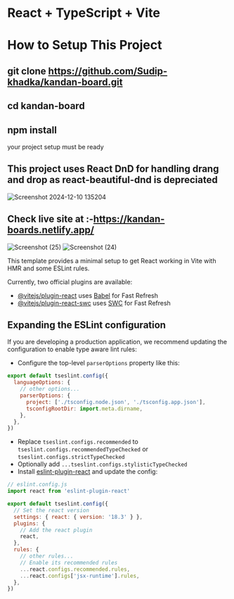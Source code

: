 # React + TypeScript + Vite
# How to Setup This Project
## git clone https://github.com/Sudip-khadka/kandan-board.git
## cd kandan-board
## npm install
your project setup must be ready 
## This project uses React DnD for handling drang and drop  as react-beautiful-dnd is depreciated
![Screenshot 2024-12-10 135204](https://github.com/user-attachments/assets/c0d35992-de14-451e-b43d-15cfad5bd112)

## Check live site at :-https://kandan-boards.netlify.app/
![Screenshot (25)](https://github.com/user-attachments/assets/f7b1065d-b29b-4ee5-a576-9ecffc1b9f3a)
![Screenshot (24)](https://github.com/user-attachments/assets/35b444b4-087e-4625-8314-fc3ea7a3171b)

This template provides a minimal setup to get React working in Vite with HMR and some ESLint rules.

Currently, two official plugins are available:

- [@vitejs/plugin-react](https://github.com/vitejs/vite-plugin-react/blob/main/packages/plugin-react/README.md) uses [Babel](https://babeljs.io/) for Fast Refresh
- [@vitejs/plugin-react-swc](https://github.com/vitejs/vite-plugin-react-swc) uses [SWC](https://swc.rs/) for Fast Refresh

## Expanding the ESLint configuration

If you are developing a production application, we recommend updating the configuration to enable type aware lint rules:

- Configure the top-level `parserOptions` property like this:

```js
export default tseslint.config({
  languageOptions: {
    // other options...
    parserOptions: {
      project: ['./tsconfig.node.json', './tsconfig.app.json'],
      tsconfigRootDir: import.meta.dirname,
    },
  },
})
```

- Replace `tseslint.configs.recommended` to `tseslint.configs.recommendedTypeChecked` or `tseslint.configs.strictTypeChecked`
- Optionally add `...tseslint.configs.stylisticTypeChecked`
- Install [eslint-plugin-react](https://github.com/jsx-eslint/eslint-plugin-react) and update the config:

```js
// eslint.config.js
import react from 'eslint-plugin-react'

export default tseslint.config({
  // Set the react version
  settings: { react: { version: '18.3' } },
  plugins: {
    // Add the react plugin
    react,
  },
  rules: {
    // other rules...
    // Enable its recommended rules
    ...react.configs.recommended.rules,
    ...react.configs['jsx-runtime'].rules,
  },
})
```
